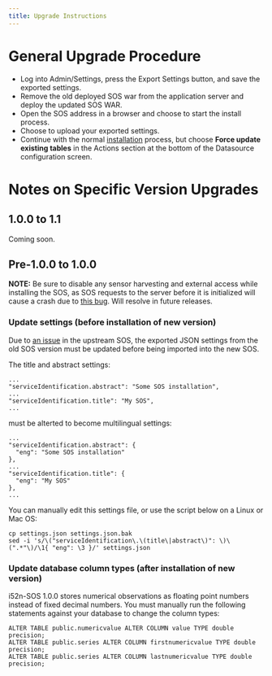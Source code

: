 ```yaml
---
title: Upgrade Instructions
---
```


# General Upgrade Procedure

* Log into Admin/Settings, press the Export Settings button, and save the exported settings.
* Remove the old deployed SOS war from the application server and deploy the updated SOS WAR.
* Open the SOS address in a browser and choose to start the install process.
* Choose to upload your exported settings.
* Continue with the normal [installation](./install.html) process, but choose
  __Force update existing tables__ in the Actions section at the bottom of the Datasource configuration screen.

# Notes on Specific Version Upgrades

## 1.0.0 to <a name="1.1">1.1</a>

Coming soon.

## Pre-1.0.0 to <a name="1.0.0">1.0.0</a>

__NOTE:__ Be sure to disable any sensor harvesting and external access while installing the SOS, as SOS requests to the server before it is initialized will cause a crash due to [this bug](https://github.com/ioos/i52n-sos/issues/22). Will resolve in future releases.

### Update settings (before installation of new version)

Due to [an issue](https://github.com/52North/SOS/issues/231) in the upstream SOS, the exported JSON settings from 
the old SOS version must be updated before being imported into the new SOS.

The title and abstract settings:

    ...
    "serviceIdentification.abstract": "Some SOS installation",
    ...
    "serviceIdentification.title": "My SOS",
    ...

must be alterted to become multilingual settings:

    ...
    "serviceIdentification.abstract": {
      "eng": "Some SOS installation"
    },
    ...
    "serviceIdentification.title": {
      "eng": "My SOS"
    },
    ...

You can manually edit this settings file, or use the script below on a Linux or Mac OS:

    cp settings.json settings.json.bak
    sed -i 's/\("serviceIdentification\.\(title\|abstract\)": \)\(".*"\)/\1{ "eng": \3 }/' settings.json

### Update database column types (after installation of new version)

i52n-SOS 1.0.0 stores numerical observations as floating point numbers instead of fixed decimal numbers.
You must manually run the following statements against your database to change the column types:

    ALTER TABLE public.numericvalue ALTER COLUMN value TYPE double precision;
    ALTER TABLE public.series ALTER COLUMN firstnumericvalue TYPE double precision;
    ALTER TABLE public.series ALTER COLUMN lastnumericvalue TYPE double precision;

